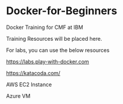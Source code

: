 # Docker-for-Beginners
Docker Training for CMF at IBM

Training Resources will be placed here.

For labs, you can use the below resources

https://labs.play-with-docker.com 

https://katacoda.com/

AWS EC2 Instance

Azure VM

